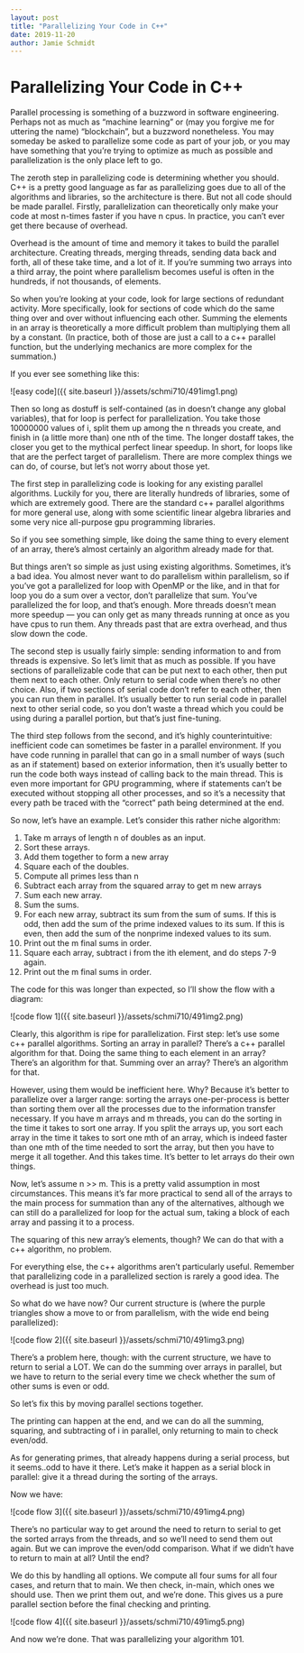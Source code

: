 ```yaml
---
layout: post
title: "Parallelizing Your Code in C++"
date: 2019-11-20
author: Jamie Schmidt
---
```



# Parallelizing Your Code in C++

Parallel processing is something of a buzzword in software engineering.  Perhaps not as much as “machine learning” or (may you forgive me for uttering the name) “blockchain”, but a buzzword nonetheless.  You may someday be asked to parallelize some code as part of your job, or you may have something that you’re trying to optimize as much as possible and parallelization is the only place left to go.

The zeroth step in parallelizing code is determining whether you should.  C++ is a pretty good language as far as parallelizing goes due to all of the algorithms and libraries, so the architecture is there.  But not all code should be made parallel.  Firstly, parallelization can theoretically only make your code at most n-times faster if you have n cpus.  In practice, you can’t ever get there because of overhead.

Overhead is the amount of time and memory it takes to build the parallel architecture.  Creating threads, merging threads, sending data back and forth, all of these take time, and a lot of it.  If you’re summing two arrays into a third array, the point where parallelism becomes useful is often in the hundreds, if not thousands, of elements.

So when you’re looking at your code, look for large sections of redundant activity.  More specifically, look for sections of code which do the same thing over and over without influencing each other.  Summing the elements in an array is theoretically a more difficult problem than multiplying them all by a constant.  (In practice, both of those are just a call to a c++ parallel function, but the underlying mechanics are more complex for the summation.)

If you ever see something like this:

  
![easy code]({{ site.baseurl }}/assets/schmi710/491img1.png)
  

Then so long as dostuff is self-contained (as in doesn’t change any global variables), that for loop is perfect for parallelization.  You take those 10000000 values of i, split them up among the n threads you create, and finish in (a little more than) one nth of the time.  The longer dostaff takes, the closer you get to the mythical perfect linear speedup.  In short, for loops like that are the perfect target of parallelism.  There are more complex things we can do, of course, but let’s not worry about those yet.

The first step in parallelizing code is looking for any existing parallel algorithms.  Luckily for you, there are literally hundreds of libraries, some of which are extremely good.  There are the standard c++ parallel algorithms for more general use, along with some scientific linear algebra libraries and some very nice all-purpose gpu programming libraries.

So if you see something simple, like doing the same thing to every element of an array, there’s almost certainly an algorithm already made for that.

But things aren’t so simple as just using existing algorithms.  Sometimes, it’s a bad idea.  You almost never want to do parallelism within parallelism, so if you’ve got a parallelized for loop with OpenMP or the like, and in that for loop you do a sum over a vector, don’t parallelize that sum.  You’ve parallelized the for loop, and that’s enough.  More threads doesn’t mean more speedup — you can only get as many threads running at once as you have cpus to run them.  Any threads past that are extra overhead, and thus slow down the code.

The second step is usually fairly simple: sending information to and from threads is expensive.  So let’s limit that as much as possible.  If you have sections of parallelizable code that can be put next to each other, then put them next to each other.  Only return to serial code when there’s no other choice.  Also, if two sections of serial code don’t refer to each other, then you can run them in parallel.  It’s usually better to run serial code in parallel next to other serial code, so you don’t waste a thread which you could be using during a parallel portion, but that’s just fine-tuning.

The third step follows from the second, and it’s highly counterintuitive: inefficient code can sometimes be faster in a parallel environment.  If you have code running in parallel that can go in a small number of ways (such as an if statement) based on exterior information, then it’s usually better to run the code both ways instead of calling back to the main thread.  This is even more important for GPU programming, where if statements can’t be executed without stopping all other processes, and so it’s a necessity that every path be traced with the “correct” path being determined at the end.

So now, let’s have an example.  Let’s consider this rather niche algorithm:

1.  Take m arrays of length n of doubles as an input.
2.  Sort these arrays.
3.  Add them together to form a new array
4.  Square each of the doubles.
5.  Compute all primes less than n
6.  Subtract each array from the squared array to get m new arrays
7.  Sum each new array.
8.  Sum the sums.
9.  For each new array, subtract its sum from the sum of sums.  If this is odd, then add the sum of the prime indexed values to its sum.  If this is even, then add the sum of the nonprime indexed values to its sum.
10.  Print out the m final sums in order.
11.  Square each array, subtract i from the ith element, and do steps 7-9 again.
12.  Print out the m final sums in order.

The code for this was longer than expected, so I’ll show the flow with a diagram:

![code flow 1]({{ site.baseurl }}/assets/schmi710/491img2.png)
  
Clearly, this algorithm is ripe for parallelization.
First step: let’s use some c++ parallel algorithms.
Sorting an array in parallel?  There’s a c++ parallel algorithm for that.
Doing the same thing to each element in an array?  There’s an algorithm for that.
Summing over an array?  There’s an algorithm for that.

However, using them would be inefficient here.  Why?  Because it’s better to parallelize over a larger range: sorting the arrays one-per-process is better than sorting them over all the processes due to the information transfer necessary.  If you have m arrays and m threads, you can do the sorting in the time it takes to sort one array.  If you split the arrays up, you sort each array in the time it takes to sort one mth of an array, which is indeed faster than one mth of the time needed to sort the array, but then you have to merge it all together.  And this takes time.  It’s better to let arrays do their own things.

Now, let’s assume n >> m.  This is a pretty valid assumption in most circumstances.  This means it’s far more practical to send all of the arrays to the main process for summation than any of the alternatives, although we can still do a parallelized for loop for the actual sum, taking a block of each array and passing it to a process.

The squaring of this new array’s elements, though?  We can do that with a c++ algorithm, no problem.

For everything else, the c++ algorithms aren’t particularly useful.  Remember that parallelizing code in a parallelized section is rarely a good idea.  The overhead is just too much.

So what do we have now?  Our current structure is (where the purple triangles show a move to or from parallelism, with the wide end being parallelized):

![code flow 2]({{ site.baseurl }}/assets/schmi710/491img3.png)

There’s a problem here, though: with the current structure, we have to return to serial a LOT.  We can do the summing over arrays in parallel, but we have to return to the serial every time we check whether the sum of other sums is even or odd.

So let’s fix this by moving parallel sections together.

The printing can happen at the end, and we can do all the summing, squaring, and subtracting of i in parallel, only returning to main to check even/odd.

As for generating primes, that already happens during a serial process, but it seems..odd to have it there.  Let’s make it happen as a serial block in parallel: give it a thread during the sorting of the arrays.

Now we have:

![code flow 3]({{ site.baseurl }}/assets/schmi710/491img4.png)

There’s no particular way to get around the need to return to serial to get the sorted arrays from the threads, and so we’ll need to send them out again.  But we can improve the even/odd comparison.  What if we didn’t have to return to main at all?  Until the end?

We do this by handling all options.  We compute all four sums for all four cases, and return that to main.  We then check, in-main, which ones we should use.  Then we print them out, and we’re done.  This gives us a pure parallel section before the final checking and printing.

![code flow 4]({{ site.baseurl }}/assets/schmi710/491img5.png)

And now we’re done.  That was parallelizing your algorithm 101.
